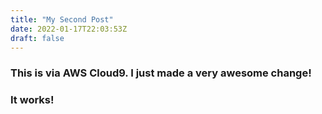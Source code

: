 ```yaml
---
title: "My Second Post"
date: 2022-01-17T22:03:53Z
draft: false
---
```


### This is via AWS Cloud9. I just made a very awesome change!
### It works!
